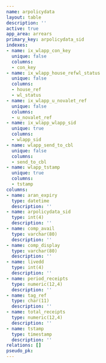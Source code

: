 ```yaml
---
name: arpolicydata
layout: table
description: ''
active: true
app_area: arrears
primary_key: arpolicydata_sid
indexes:
- name: ix_wlapp_con_key
  unique: false
  columns:
  - con_key
- name: ix_wlapp_house_refwl_status
  unique: false
  columns:
  - house_ref
  - wl_status
- name: ix_wlapp_u_novalet_ref
  unique: false
  columns:
  - u_novalet_ref
- name: ix_wlapp_wlapp_sid
  unique: true
  columns:
  - wlapp_sid
- name: wlapp_send_to_cbl
  unique: false
  columns:
  - send_to_cbl
- name: wlapp_tstamp
  unique: true
  columns:
  - tstamp
columns:
- name: aran_expiry
  type: datetime
  description: ''
- name: arpolicydata_sid
  type: int(4)
  description: ''
- name: comp_avail
  type: varchar(80)
  description: ''
- name: comp_display
  type: varchar(80)
  description: ''
- name: livedd
  type: int(4)
  description: ''
- name: period_receipts
  type: numeric(12,4)
  description: ''
- name: tag_ref
  type: char(11)
  description: ''
- name: total_receipts
  type: numeric(12,4)
  description: ''
- name: tstamp
  type: timestamp
  description: ''
relations: []
pseudo_pk: 
---
```


